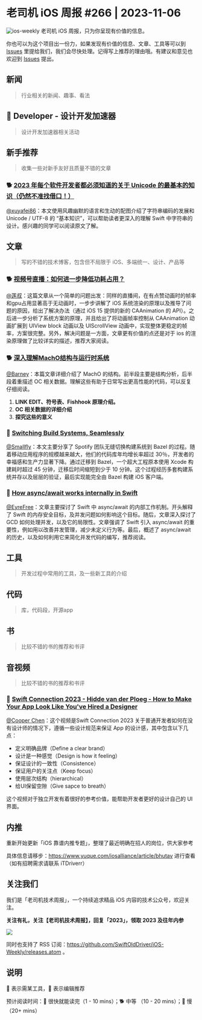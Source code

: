 # 老司机 iOS 周报 #266 | 2023-11-06

![ios-weekly](https://github.com/SwiftOldDriver/iOS-Weekly/blob/master/assets/ios-weekly.png?raw=true)
老司机 iOS 周报，只为你呈现有价值的信息。

你也可以为这个项目出一份力，如果发现有价值的信息、文章、工具等可以到 [Issues](https://github.com/SwiftOldDriver/iOS-Weekly/issues) 里提给我们，我们会尽快处理。记得写上推荐的理由哦。有建议和意见也欢迎到 [Issues](https://github.com/SwiftOldDriver/iOS-Weekly/issues) 提出。

## 新闻

> 行业相关的新闻、趣事、看法

##  Developer - 设计开发加速器

> 设计开发加速器相关活动

## 新手推荐

> 收集一些对新手友好且质量不错的文章

### 🐕 [2023 年每个软件开发者都必须知道的关于 Unicode 的最基本的知识（仍然不准找借口！）](https://blog.xinshijiededa.men/unicode/)

[@xuyafei86](https://github.com/xiaofei86)：本文使用风趣幽默的语言和生动的配图介绍了字符串编码的发展和 Unicode / UTF-8 的 “基本知识”，可以帮助读者更深入的理解 Swift 中字符串的设计。感兴趣的同学可以阅读原文了解。

## 文章

> 写的不错的技术博客，包含但不局限于 iOS、多端统一、设计、产品等

### 🐕 [视频号直播：如何进一步降低功耗占用？](https://mp.weixin.qq.com/s/LKoGJylYfyk8iTXlvoW0gA)
[@莲叔](https://github.com/aaaron7)：这篇文章从一个简单的问题出发：同样的直播间，在有点赞动画时的帧率和gpu占用显著高于无动画时，一步步讲解了 iOS 系统渲染的原理以及推导了问题的原因，给出了解决办法（通过 iOS 15 提供的新的 CAAnimation 的 API）。之后进一步分析了系统方案的原理，并且给出了将动画帧率控制从 CAAnimation 动画扩展到 UIView block 动画以及 UIScrollView 动画中，实现整体更稳定的帧率，方案很完整。另外，解决问题是一方面，文章更有价值的点还是对于 ios 的渲染原理做了比较详实的描述，推荐大家阅读。

### 🐕 [深入理解MachO结构与运行时系统](https://joey520.github.io/2020/01/30/%E6%B7%B1%E5%85%A5%E7%90%86%E8%A7%A3MachO%E7%BB%93%E6%9E%84/%23%E5%89%8D%E8%A8%80)

[@Barney](~https://github.com/BarneyZhaoooo~)：本篇文章详细介绍了 MachO 的结构。前半段主要是结构分析，后半段着重描述 OC 相关数据。理解这些有助于日常写出更高性能的代码，可以反复仔细阅读。

1. **LINK EDIT、符号表、Fishhook 原理介绍。**
2. **OC 相关数据的详细介绍**
3. **探究这些的意义**

### 🐎 [Switching Build Systems, Seamlessly](https://engineering.atspotify.com/2023/10/switching-build-systems-seamlessly/)
[@Smallfly](https://github.com/iostalks)：本文主要分享了 Spotify 团队无缝切换构建系统到 Bazel 的过程。随着移动应用程序的规模越来越大，他们的代码库年均增长率超过 30％，开发者的幸福感和生产力显著下降。通过迁移到 Bazel，一个超大工程原本使用 Xcode 构建耗时超过 45 分钟，迁移后时间缩短到少于 10 分钟。这个过程经历多套构建系统并存以及层层的验证，最后实现能完全由 Bazel 构建 iOS 客户端。

### 🐢 [How async/await works internally in Swift](https://swiftrocks.com/how-async-await-works-internally-in-swift)

[@EyreFree](https://github.com/EyreFree)：文章主要探讨了 Swift 中 async/await 的内部工作机制。开头解释了 Swift 的内存安全目标，及并发问题如何影响这个目标。随后，文章深入探讨了 GCD 如何处理并发，以及它的局限性。文章强调了 Swift 引入 async/await 的重要性，例如用以改善并发管理，减少未定义行为等。最后，概述了 async/await 的历史，以及如何利用它来简化并发代码的编写，推荐阅读。


## 工具

> 开发过程中常用的工具，及一些新工具的介绍

## 代码

> 库，代码段，开源app

## 书

> 比较不错的书的推荐和书评

## 音视频

> 比较不错的书的推荐和书评

### 🐢 [Swift Connection 2023 - Hidde van der Ploeg - How to Make Your App Look Like You've Hired a Designer](https://www.youtube.com/watch?v=tlk9BRvIbq4)

[@Cooper Chen](https://github.com/cjlcooper)：这个视频是Swift Connection 2023 关于普通开发者如何在没有设计师的情况下，遵循一些设计规范来保证 App 的设计感，其中包含以下几点：
- 定义明确品牌（Define a clear brand）
- 设计是一种感觉（Design is how it feeling）
- 保证设计的一致性（Consistence）
- 保证用户的关注点（Keep focus）
- 使用层次结构（hierarchical）
- 给UI保留空隙（Give sapce to breath）

这个视频对于独立开发有着很好的参考价值，能帮助开发者更好的设计自己的 UI 界面。

## 内推

重新开始更新「iOS 靠谱内推专题」，整理了最近明确在招人的岗位，供大家参考

具体信息请移步：https://www.yuque.com/iosalliance/article/bhutav 进行查看（如有招聘需求请联系 iTDriverr）

## 关注我们

我们是「老司机技术周报」，一个持续追求精品 iOS 内容的技术公众号，欢迎关注。

**关注有礼，关注【老司机技术周报】，回复「2023」，领取 2023 及往年内参**

![](https://github.com/SwiftOldDriver/iOS-Weekly/blob/master/assets/qrcode_for_wechat.jpg?raw=true)

同时也支持了 RSS 订阅：https://github.com/SwiftOldDriver/iOS-Weekly/releases.atom 。

## 说明

🚧 表示需某工具，🌟 表示编辑推荐

预计阅读时间：🐎 很快就能读完（1 - 10 mins）；🐕 中等 （10 - 20 mins）；🐢 慢（20+ mins）
